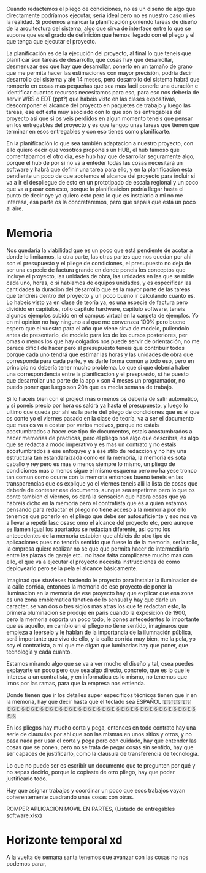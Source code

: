 
Cuando redactemos el pliego de condiciones, no es un diseño de algo que directamente podríamos ejecutar, sería ideal pero no es nuestro caso ni es la realidad. Si podemos arrancar la planificación poniendo tareas de diseño de la arquitectura del sistema, algo que sirva de interface entre lo que se supone que es el grado de definición que hemos llegado con el pliego y el que tenga que ejecutar el proyecto.

La planificación es de la ejecución del proyecto, al final lo que teneis que planificar son tareas de desarrollo, que cosas hay que desarrollar, desmenuzar eso que hay que desarrollar, ponerlo en un tamaño de grano que me permita hacer las estimaciones con mayor precisión, podría decir desarrollo del sistema y ale 14 meses, pero desarrollo del sistema habrá que romperlo en cosas mas pequeñas que sea mas facil ponerle una duración e identificar cuantos recursos necesitamos para eso, para eso nos deberia de servir WBS o EDT (ppt?) que habeis visto en las clases expositivas, descomponer el alcance del proyecto en paquetes de trabajo y luego las tareas, ese edt está muy asociado con lo que son los entregables del proyecto asi que si os veis perdidos en algun momento teneis que pensar en los entregables del proyecto y es que tengop unas tareas que tienen que terminar en esos entregables y con eso tienes como planificarte.

En la planificación lo que sea también adaptacion a nuestro proyecto, con ello quiero decir que vosotros proponeis un HUB, el hub famoso que comentabamos el otro día, ese hub hay que desarrollar seguramente algo, porque el hub de por si no va a enteder todas las cosas necesitará un software y habrá que definir una tarea para ello, y en la planificacion esta pendiente un poco de que acotemos el alcance del proyecto para incluir si va a ir el despliegue de esto en un prototipado de escala regional y un poco que va a pasar con esto, porque la planificaicion podría llegar hasta el punto de decir oye yo quiero esto pero lo que es instalarlo a mi no me interesa, esa parte os la concretaremos, pero que sepais que está un poco al aire.

# Memoria

Nos quedaría la viabilidad que es un poco que está pendiente de acotar a donde lo limitamos, la otra parte, las otras partes que nos quedan por ahi son el presupuesto y el pliege de condiciones, el presupuesto no deja de ser una especie de factura grande en donde poneis los conceptos que incluye el proyecto, las unidades de obra, las unidades en las que se mide cada uno, horas, o si hablamos de equipos unidades, y es especificar las cantidades la duracion del desarrollo que es la mayor parte de las tareas que tendréis dentro del proyecto y un poco bueno ir calculando cuanto es. Lo habeis visto ya en clase de teoría ya, es una especie de factura pero dividido en capitulos, rollo capitulo hardware, capitulo software, teneis algunos ejemplos subido en el campus virtual en la carpeta de ejemplos. Yo en mi opinión no hay ninguno así que me convenzca 100% pero bueno espero que el vuestro para el año que viene sirva de modelo, puliendolo antes de presentarlo, de modelo para los de los cursos posteriores, per omas o menos los que hay colgados nos puede servir de orientación, no me parece dificil de hacer pero al presupuesto teneis que contribuir todos porque cada uno tendrá que estimar las horas y las unidades de obra que corresponda para cada parte, y es darle forma común a todo eso, pero en principio no debería tener mucho problema. Lo que si que deberia haber una correspondencia entre la planificacion y el prespuesto,  si he puesto que desarrollar una parte de la app x son 4 meses un programador, no puedo poner que luego son 20h que es media semana de trabajo.

Si lo haceis bien con el project mas o menos os debería de salir automático, y si poneis precio por hora os saldrá ya hasta el presupuesto, y luego lo ultimo que queda por ahi es la parte del pliego de condiciones que es el que os conte yo el viernes pasado en la clase de teoría, va a ser el documento que mas os va a costar por varios motivos, porque no estais acostumbrados a hacer ese tipo de documentos, estais acostumbrados a hacer memorias de practicas, pero el pliego nos algo que describra, es algo que se redacta a modo imperativo y es mas un contrato y no estais acostumbrados a ese enfoquye y a ese stilo de redaccion y no hay una estructura tan estandaraizada como en la memoria, la memoria es sota caballo y rey pero es mas o menos siempre lo mismo, un pliego de condiciones mas o menos sigue el mismo esquema pero no ha yese tronco tan comun como ocurre con la memoria entonces bueno teneis en las transparencias que os explique yo el viernes teneis alli la lista de cosas que debería de contener ese documento, aunque sea repetirme pero lo que os conte tambien el viernes, os dará la sensacion que habra cosas que ya habreis dicho en la memoria pero el contratista que es a quien estamos pensando para redactar el pliego no tiene acceso a la memoria por ello tenemos que ponerlo en el pliego que debe ser autosuficiente y eso nos va a llevar a repetir lasc osasc omo el alcance del proyecto etc, pero aunque se llamen igual los apartados se redactan diferente, asi como los antecedentes de la memoria estabien que ahbleis de otro tipo de aplicaciones pues no tendría sentido que fuese lo de la memoria, sería rollo, la empresa quiere realizar no se que que permita hacer de intermediario entre las plazas de garaje etc.. no hace falta complicarse mucho mas con ello, el que va a ejecutar el proyecto necesita instrucciones de como deployearlo pero se la pela el alcance básicamente.

Imaginad que stuvieses haciendo le proyecto para instalar la iluminacion de la calle corrida, entonces la memoria de ese proyecto de poner la iluminacion en la memoria de ese proyecto hay que explicar que esa zona es una zona emblematica fanatica de lo sensual y hay que darle un caracter, se van dos o tres siglos mas atras los que te redactan esto, la primera oluminacion se produjo en paris cuando la exposición de 1900, pero la memoria soporta un poco todo, le pones antecedentes lo importante que es aquello, en cambio en el pliego no tiene sentido, imaginaros que empieza a leerselo y le hablan de la importancia de la ilumnación pública, será importante que vivo de ello, y la calle corrida muy bien, me la pela, yo soy el contratista, a mi que me digan que luminarias hay que poner, que tecnología y cada cuanto.

Estamos mirando algo que se va a ver mucho el diseño y tal, osea puedes explayarte un poco pero que sea algo directo, concreto, que es lo que le interesa a un contratista, y en informatica es lo mismo, no tenemos que irnos por las ramas, para que la empresa nos entienda.

Donde tienen que ir los detalles super específicos técnicos tienen que ir en la memoria, hay que decir hasta que el teclado sea ESPAÑOL 🇪🇸🇪🇸🇪🇸🇪🇸🇪🇸🇪🇸🇪🇸🇪🇸🇪🇸🇪🇸🇪🇸🇪🇸🇪🇸🇪🇸🇪🇸🇪🇸🇪🇸🇪🇸🇪🇸🇪🇸🇪🇸🇪🇸🇪🇸🇪🇸

En los pliegos hay mucho corta y pega, entonces en todo contrato hay una serie de clausulas por ahi que son las mismas en unos sitios y otros, y no pasa nada por usar el corta y pega pero con cuidado, hay que entender las cosas que se ponen, pero no se trata de pegar cosas sin sentido, hay que ser capaces de justificarlo, como la clausula de transferencia de tecnología.

Lo que no puede ser es escribir un documento que te pregunten por qué y no sepas decirlo, porque lo copiaste de otro pliego, hay que poder justificarlo todo.

Hay que asignar trabajos y coordinar un poco que esos trabajos vayan coherentemente cuadrando unas cosas con otras.

ROMPER APLICACION MOVIL EN PARTES, (Listado de entregables software.xlsx)
# Horizonte temporal xd

A la vuelta de semana santa tenemos que avanzar con las cosas no nos podemos parar,


